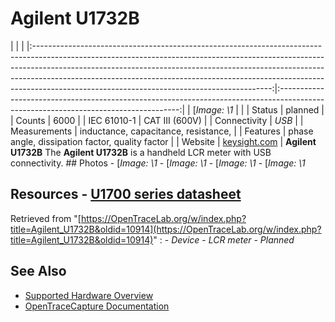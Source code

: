 # Agilent U1732B
| | | |:-----------------------------------------------------------------------------------------------------------------------------------------------------------------------------------------------------------------------------------------------------------------------------------------------------------------------------------------------------------------------------------:|:-----------------------------------------------------------------------------------------------------------------------------------:| | [*Image: \1* | | | Status | planned | | Counts | 6000 | | IEC 61010-1 | CAT III (600V) | | Connectivity | *USB* | | Measurements | inductance, capacitance, resistance, | | Features | phase angle, dissipation factor, quality factor | | Website | [keysight.com](http://www.keysight.com/en/pd-1764079-pn-U1732B/handheld-lcr-meters) | **Agilent U1732B** The **Agilent U1732B** is a handheld LCR meter with USB connectivity. ## Photos \-
[*Image: \1*
\-
[*Image: \1*
\-
[*Image: \1*
\-
[*Image: \1*
## Resources \- [U1700 series datasheet](http://literature.cdn.keysight.com/litweb/pdf/5990-3458EN.pdf)
Retrieved from "[https://OpenTraceLab.org/w/index.php?title=Agilent_U1732B&oldid=10914](https://OpenTraceLab.org/w/index.php?title=Agilent_U1732B&oldid=10914)"
: \- *Device* \- *LCR meter* \- *Planned*
## See Also
- [Supported Hardware Overview](../supported-hardware.md)
- [OpenTraceCapture Documentation](../../opentracecapture/overview.md)
